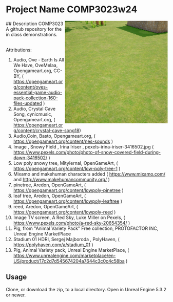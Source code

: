 # Project Name  COMP3023w24
<img src="Saved/AutoScreenshot.png" width="320"  align="right" />
## Description COMP3023  
A github repository for the in class demonstrations.<br><br> 

Attributions:
1. Audio, Ove - Earth Is All We Have, OveMelaa, Opengameart.org, CC-BY, ( https://opengameart.org/content/oves-essential-game-audio-pack-collection-160-files-updated )
2. Audio, Crystal Cave Song, cynicmusic, Opengameart.org, ( https://opengameart.org/content/crystal-cave-song18) 
3. Audio,Coin, Basto, Opengameart.org, ( https://opengameart.org/content/nes-sounds )
4. Image , Snowy Field , Irina Iriser , pexels-irina-iriser-3416502.jpg ( https://www.pexels.com/photo/photo-of-snow-covered-field-during-dawn-3416502/ )
5. Low poly snowy tree, MityIernal, OpenGameArt, ( https://opengameart.org/content/low-poly-tree-1 ) 
6. Mixamo and makehuman characters added ( https://www.mixamo.com/ and http://www.makehumancommunity.org/ )
7. pinetree, Aredon, OpenGameArt, ( https://opengameart.org/content/lowpoly-pinetree )
8. leaf tree, Aredon, OpenGameArt, ( https://opengameart.org/content/lowpoly-leaftree )
9. reed, Aredon, OpenGameArt, ( https://opengameart.org/content/lowpoly-reed )
10. Image TV screen, A Red Sky, Luke Miller on Pexels, ( https://www.pexels.com/photo/a-red-sky-20654354/ )
11. Pig, from "Animal Variety Pack" Free collection, PROTOFACTOR INC, Unreal Engine MarketPlace
12. Stadium 01 HDRI, Sergej Majboroda , PolyHaven, ( https://polyhaven.com/a/stadium_01 )
13. Pig, Animal Variety pack, Unreal Engine MarketPlace, ( https://www.unrealengine.com/marketplace/en-US/product/17c2d7d545674204a7644c3c0c4c58ba )




## Usage
Clone, or download the zip, to a local directory. Open in Unreal Engine 5.3.2 or newer.

